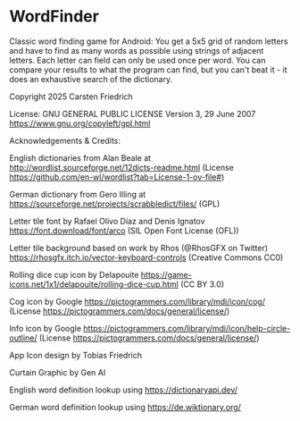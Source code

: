 # WordFinder

Classic word finding game for Android: You get a 5x5 grid of random letters and have to find as many words as possible using strings of
adjacent letters. Each letter can field can only be used once per word. You can compare your results to what the program can find,
but you can't beat it - it does an exhaustive search of the dictionary.

Copyright 2025 Carsten Friedrich

License: GNU GENERAL PUBLIC LICENSE Version 3, 29 June 2007
https://www.gnu.org/copyleft/gpl.html

Acknowledgements & Credits:

English dictionaries from Alan Beale at http://wordlist.sourceforge.net/12dicts-readme.html (License https://github.com/en-wl/wordlist?tab=License-1-ov-file#) 

German dictionary from Gero Illing at https://sourceforge.net/projects/scrabbledict/files/  (GPL)

Letter tile font by Rafael Olivo Díaz and Denis Ignatov  https://font.download/font/arco (SIL Open Font License (OFL))

Letter tile background based on work by Rhos (@RhosGFX on Twitter) https://rhosgfx.itch.io/vector-keyboard-controls (Creative Commons CC0)

Rolling dice cup icon by Delapouite https://game-icons.net/1x1/delapouite/rolling-dice-cup.html (CC BY 3.0)

Cog icon by Google https://pictogrammers.com/library/mdi/icon/cog/ (License https://pictogrammers.com/docs/general/license/)

Info icon by Google https://pictogrammers.com/library/mdi/icon/help-circle-outline/ (License https://pictogrammers.com/docs/general/license/)

App Icon design by Tobias Friedrich

Curtain Graphic by Gen AI

English word definition lookup using https://dictionaryapi.dev/

German word definition lookup using https://de.wiktionary.org/

